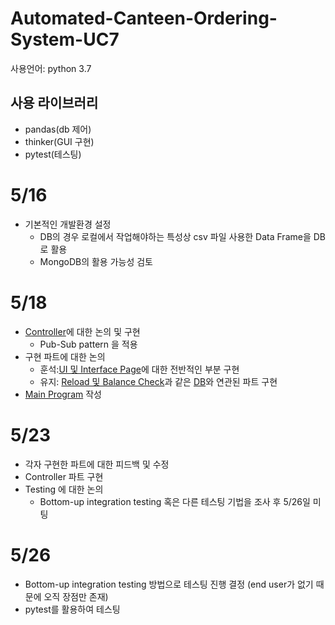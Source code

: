 # Automated-Canteen-Ordering-System-UC7
사용언어: python 3.7

## 사용 라이브러리
- pandas(db 제어)
- thinker(GUI 구현)
- pytest(테스팅)

# 5/16
- 기본적인 개발환경 설정
  -  DB의 경우 로컬에서 작업해야하는 특성상 csv 파일 사용한 Data Frame을 DB로 활용
  -  MongoDB의 활용 가능성 검토

# 5/18
- [Controller](controller.py)에 대한 논의 및 구현
  -  Pub-Sub pattern 을 적용
- 구현 파트에 대한 논의
  -  훈석:[UI 및 Interface Page](UI.py)에 대한 전반적인 부분 구현
  -  유지: [Reload 및 Balance Check](DB_related/connectionDB.ipynb)과 같은 [DB](DB_related)와 연관된 파트 구현
-  [Main Program](main.py) 작성

# 5/23
- 각자 구현한 파트에 대한 피드백 및 수정
- Controller 파트 구현
- Testing 에 대한 논의
  - Bottom-up integration testing 혹은 다른 테스팅 기법을 조사 후 5/26일 미팅

# 5/26
- Bottom-up integration testing 방법으로 테스팅 진행 결정 (end user가 없기 때문에 오직 장점만 존재)
- pytest를 활용하여 테스팅
 
